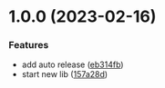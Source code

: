 # 1.0.0 (2023-02-16)


### Features

* add auto release ([eb314fb](https://github.com/open-ish/utility/commit/eb314fbac58b745039fc03621c930ed540f05416))
* start new lib ([157a28d](https://github.com/open-ish/utility/commit/157a28d9b564406b079055946a6461c26deb0a84))
